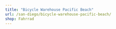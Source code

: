 ```yaml
---
title: "Bicycle Warehouse Pacific Beach"
url: /san-diego/bicycle-warehouse-pacific-beach/
shop: Fahrrad
---
```

